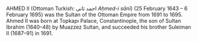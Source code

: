 AHMED II (Ottoman Turkish: احمد ثانى _Aḥmed-i sānī_) (25 February 1643 – 6 February 1695) was the Sultan of the Ottoman Empire from 1691 to 1695. Ahmed II was born at Topkapı Palace, Constantinople, the son of Sultan Ibrahim (1640–48) by Muazzez Sultan, and succeeded his brother Suleiman II (1687–91) in 1691.

